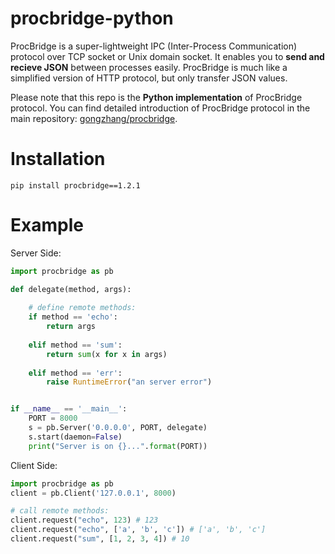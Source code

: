 # procbridge-python

ProcBridge is a super-lightweight IPC (Inter-Process Communication) protocol over TCP socket or Unix domain socket. It enables you to **send and recieve JSON** between processes easily. ProcBridge is much like a simplified version of HTTP protocol, but only transfer JSON values.

Please note that this repo is the **Python implementation** of ProcBridge protocol. You can find detailed introduction of ProcBridge protocol in the main repository: [gongzhang/procbridge](https://github.com/gongzhang/procbridge).

# Installation

```
pip install procbridge==1.2.1
```

# Example

Server Side:

```python
import procbridge as pb

def delegate(method, args):
  
    # define remote methods:
    if method == 'echo':
        return args
        
    elif method == 'sum':
        return sum(x for x in args)
        
    elif method == 'err':
        raise RuntimeError("an server error")


if __name__ == '__main__':
    PORT = 8000
    s = pb.Server('0.0.0.0', PORT, delegate)
    s.start(daemon=False)
    print("Server is on {}...".format(PORT))
```

Client Side:

```python
import procbridge as pb
client = pb.Client('127.0.0.1', 8000)

# call remote methods:
client.request("echo", 123) # 123
client.request("echo", ['a', 'b', 'c']) # ['a', 'b', 'c']
client.request("sum", [1, 2, 3, 4]) # 10
```
